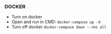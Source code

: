 
### DOCKER
- Turn on docker
- Open and run in CMD:
    `docker-compose up -d`
- Turn off docker
    `docker-compose down --rmi all`